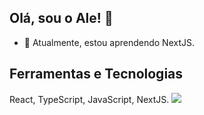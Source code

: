 ## Olá, sou o Ale! 👋


- 🌱 Atualmente, estou aprendendo NextJS.

 ## Ferramentas e Tecnologias
 React, TypeScript, JavaScript, NextJS.
<img src="https://cdn.jsdelivr.net/gh/devicons/devicon@latest/icons/react/react-original-wordmark.svg" />
          

